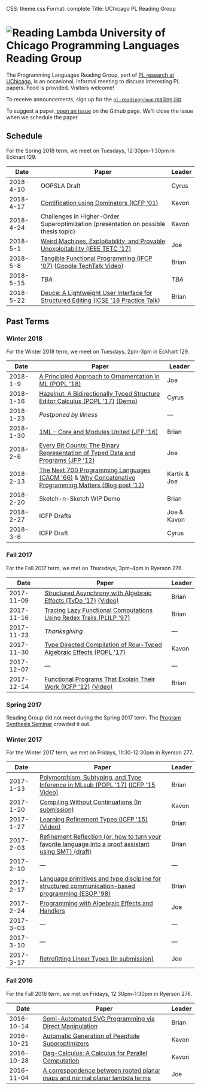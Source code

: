 CSS: theme.css
Format: complete
Title: UChicago PL Reading Group

# ![](reading_lambda.png "Reading Lambda") University of Chicago Programming Languages Reading Group

The Programming Languages Reading Group, part of [PL research at UChicago](http://pl.cs.uchicago.edu/), is an occasional, informal meeting to discuss interesting PL papers. Food is provided. Visitors welcome!

To receive announcements, sign up for the [`pl-readinggroup` mailing list](https://mailman.cs.uchicago.edu/mailman/listinfo/pl-readinggroup).

To suggest a paper, [open an issue](https://github.com/uchicago-cs/plrg/issues?q=is%3Aissue) on the Github page. We'll close the issue when we schedule the paper.

## Schedule

For the Spring 2018 term, we meet on Tuesdays, 12:30pm-1:30pm in Eckhart 129.

| Date      | Paper                                                                                                                                                      | Leader |
|-----------|------------------------------------------------------------------------------------------------------------------------------------------------------------|--------|
| 2018-4-10 | OOPSLA Draft                                                                                                                                               | Cyrus  |
| 2018-4-17 | [Contification using Dominators (ICFP '01)](https://www.cs.purdue.edu/homes/suresh/502-Fall2008/papers/contification.pdf)                                  | Kavon  |
| 2018-4-24 | Challenges in Higher-Order Superoptimization (presentation on possible thesis topic)                                                                       | Kavon  |
| 2018-5-1  | [Weird Machines, Exploitability, and Provable Unexploitability (IEEE TETC '17)](http://www.dullien.net/thomas/weird-machines-exploitability.pdf)           | Joe    |
| 2018-5-8  | [Tangible Functional Programming (IFCP '07)](http://conal.net/papers/Eros/eros.pdf) ([Google TechTalk Video](https://www.youtube.com/watch?v=faJ8N0giqzw)) | Brian  |
| 2018-5-15 | _TBA_                                                                                                                                                      | _TBA_  |
| 2018-5-22 | [Deuce: A Lightweight User Interface for Structured Editing (ICSE '18 Practice Talk)](https://arxiv.org/pdf/1707.00015)                                    | Brian  |

## Past Terms

### Winter 2018

For the Winter 2018 term, we meet on Tuesdays, 2pm-3pm in Eckhart 129.

| Date      | Paper                                                                                                                                                                                                                                         | Leader       |
|-----------|-----------------------------------------------------------------------------------------------------------------------------------------------------------------------------------------------------------------------------------------------|--------------|
| 2018-1-9  | [A Principled Approach to Ornamentation in ML (POPL '18)](https://hal.inria.fr/hal-01666104/file/ornaments-popl18-final.pdf)                                                                                                                  | Joe          |
| 2018-1-16 | [Hazelnut: A Bidirectionally Typed Structure Editor Calculus (POPL '17)](https://arxiv.org/pdf/1607.04180.pdf) [(Demo)](http://hazel.org/)                                                                                                    | Cyrus        |
| 2018-1-23 | _Postponed by Illness_                                                                                                                                                                                                                        | —            |
| 2018-1-30 | [1ML – Core and Modules United (JFP '16)](https://people.mpi-sws.org/~rossberg/1ml/1ml-jfp-draft.pdf)                                                                                                                                         | Brian        |
| 2018-2-6  | [Every Bit Counts: The Binary Representation of Typed Data and Programs (JFP&nbsp;'12)](http://citeseerx.ist.psu.edu/viewdoc/download?doi=10.1.1.227.7529&rep=rep1&type=pdf)                                                                  | Joe          |
| 2018-2-13 | [The Next 700 Programming Languages (CACM '66)](https://dl.acm.org/citation.cfm?id=365257) & [Why Concatenative Programming Matters (Blog post '12)](https://evincarofautumn.blogspot.com/2012/02/why-concatenative-programming-matters.html) | Kartik & Joe |
| 2018-2-20 | Sketch-n-Sketch WIP Demo                                                                                                                                                                                                                      | Brian        |
| 2018-2-27 | ICFP Drafts                                                                                                                                                                                                                                   | Joe & Kavon  |
| 2018-3-6  | ICFP Draft                                                                                                                                                                                                                                    | Cyrus        |

### Fall 2017

For the Fall 2017 term, we met on Thursdays, 3pm-4pm in Ryerson 276.

| Date       | Paper                                                                                                                                                                                                                 | Leader |
|------------|-----------------------------------------------------------------------------------------------------------------------------------------------------------------------------------------------------------------------|--------|
| 2017-11-09 | [Structured Asynchrony with Algebraic Effects (TyDe '17)](https://www.microsoft.com/en-us/research/wp-content/uploads/2017/05/asynceffects-msr-tr-2017-21.pdf) [(Video)](https://www.youtube.com/watch?v=hrBq8R_kxI0) | Brian  |
| 2017-11-16 | [Tracing Lazy Functional Computations Using Redex Trails (PLILP '97)](https://link.springer.com/content/pdf/10.1007%2FBFb0033851.pdf)                                                                                 | Brian  |
| 2017-11-23 | _Thanksgiving_                                                                                                                                                                                                        | —      |
| 2017-11-30 | [Type Directed Compilation of Row-Typed Algebraic Effects (POPL '17)](https://www.microsoft.com/en-us/research/wp-content/uploads/2016/12/algeff.pdf)                                                                 | Kavon  |
| 2017-12-07 | —                                                                                                                                                                                                                     | —      |
| 2017-12-14 | [Functional Programs That Explain Their Work (ICFP '12)](https://dl.acm.org/citation.cfm?id=2364579) [(Video)](https://www.youtube.com/watch?v=pqtqaL_ojpk)                                                           | Brian  |

### Spring 2017

Reading Group did not meet during the Spring 2017 term. The [Program Synthesis Seminar](https://www.classes.cs.uchicago.edu/archive/2017/spring/32001-1/) crowded it out.

### Winter 2017

For the Winter 2017 term, we met on Fridays, 11:30-12:30pm in Ryerson 277.

| Date      | Paper                                                                                                                                                                                  | Leader |
|-----------|----------------------------------------------------------------------------------------------------------------------------------------------------------------------------------------|--------|
| 2017-1-13 | [Polymorphism, Subtyping, and Type Inference in MLsub (POPL '17)](https://dl.acm.org/citation.cfm?id=3009882) [(ICFP '15 Video)](https://www.youtube.com/watch?v=E3PIKlsXOQo)          | Brian  |
| 2017-1-20 | [Compiling Without Continuations (In submission)](https://www.microsoft.com/en-us/research/wp-content/uploads/2016/11/compiling-without-continuations.pdf)                             | Kavon  |
| 2017-1-27 | [Learning Refinement Types (ICFP '15)](https://www.microsoft.com/en-us/research/wp-content/uploads/2016/02/icfp_my_version.pdf) [(Video)](https://www.youtube.com/watch?v=fxuQYf7trtA) | Brian  |
| 2017-2-03 | [Refinement Reflection (or, how to turn your favorite language into a proof assistant using SMT) (draft)](https://arxiv.org/pdf/1610.04641)                                            | Brian  |
| 2017-2-10 | —                                                                                                                                                                                      | —      |
| 2017-2-17 | [Language primitives and type discipline for structured communication-based programming (ESOP '98)](https://link.springer.com/chapter/10.1007/BFb0053567)                              | Brian  |
| 2017-2-24 | [Programming with Algebraic Effects and Handlers](http://arxiv.org/pdf/1203.1539v1)                                                                                                    | Joe    |
| 2017-3-03 | —                                                                                                                                                                                      | —      |
| 2017-3-10 | —                                                                                                                                                                                      | —      |
| 2017-3-17 | [Retrofitting Linear Types (In submission)](https://www.microsoft.com/en-us/research/wp-content/uploads/2017/03/haskell-linear-submitted.pdf)                                          | Joe    |

### Fall 2016

For the Fall 2016 term, we met on Fridays, 12:30pm-1:30pm in Ryerson 276.

| Date       | Paper                                                                                                                              | Leader |
|------------|------------------------------------------------------------------------------------------------------------------------------------|--------|
| 2016-10-14 | [Semi-Automated SVG Programming via Direct Manipulation](https://arxiv.org/pdf/1608.02829v1.pdf)                                   | Brian  |
| 2016-10-21 | [Automatic Generation of Peephole Superoptimizers](http://theory.stanford.edu/~aiken/publications/papers/asplos06.pdf)             | Kavon  |
| 2016-10-28 | [Dag-Calculus: A Calculus for Parallel Computation](http://www.chargueraud.org/research/2016/dag_calculus/dag_calculus_icfp16.pdf) | Kavon  |
| 2016-11-04 | [A correspondence between rooted planar maps and normal planar lambda terms](http://arxiv.org/pdf/1408.5028v4)                     | Joe    |

